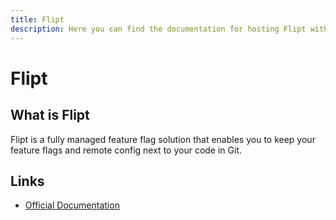 ```yaml
---
title: Flipt
description: Here you can find the documentation for hosting Flipt with Coolify.
---
```


# Flipt

<ZoomableImage src="/docs/images/services/flipt.svg" />

## What is Flipt

Flipt is a fully managed feature flag solution that enables you to keep your feature flags and remote config next to your code in Git.

## Links

- [Official Documentation](https://docs.flipt.io/cloud/overview?utm_source=coolify.io)
